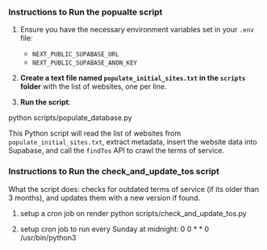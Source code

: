 
### Instructions to Run the popualte script
1. Ensure you have the necessary environment variables set in your `.env` file:

   - `NEXT_PUBLIC_SUPABASE_URL`
   - `NEXT_PUBLIC_SUPABASE_ANON_KEY`



2. **Create a text file named `populate_initial_sites.txt` in the `scripts` folder** with the list of websites, one per line.


3. **Run the script**:

python scripts/populate_database.py

This Python script will read the list of websites from `populate_initial_sites.txt`, extract metadata, insert the website data into Supabase, and call the `findTos` API to crawl the terms of service.

### Instructions to Run the check_and_update_tos script

What the script does: checks for outdated terms of service (if its older than 3 months), and updates them with a new version if found.

1. setup a cron job on render
   python scripts/check_and_update_tos.py

2. setup cron job to run every Sunday at midnight:
   0 0 * * 0 /usr/bin/python3